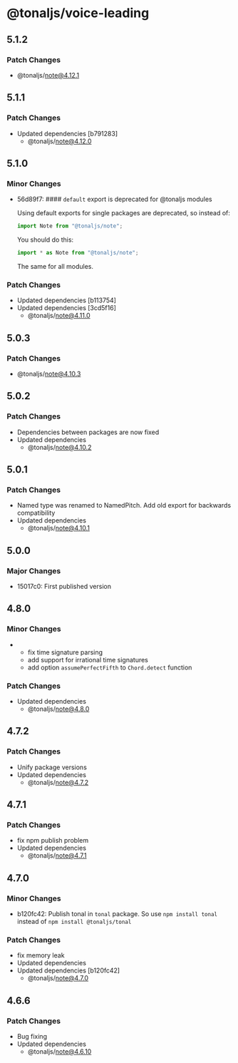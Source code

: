 # @tonaljs/voice-leading

## 5.1.2

### Patch Changes

- @tonaljs/note@4.12.1

## 5.1.1

### Patch Changes

- Updated dependencies [b791283]
  - @tonaljs/note@4.12.0

## 5.1.0

### Minor Changes

- 56d89f7: #### `default` export is deprecated for @tonaljs modules

  Using default exports for single packages are deprecated, so instead of:

  ```js
  import Note from "@tonaljs/note";
  ```

  You should do this:

  ```js
  import * as Note from "@tonaljs/note";
  ```

  The same for all modules.

### Patch Changes

- Updated dependencies [b113754]
- Updated dependencies [3cd5f16]
  - @tonaljs/note@4.11.0

## 5.0.3

### Patch Changes

- @tonaljs/note@4.10.3

## 5.0.2

### Patch Changes

- Dependencies between packages are now fixed
- Updated dependencies
  - @tonaljs/note@4.10.2

## 5.0.1

### Patch Changes

- Named type was renamed to NamedPitch. Add old export for backwards compatibility
- Updated dependencies
  - @tonaljs/note@4.10.1

## 5.0.0

### Major Changes

- 15017c0: First published version

## 4.8.0

### Minor Changes

- - fix time signature parsing
  - add support for irrational time signatures
  - add option `assumePerfectFifth` to `Chord.detect` function

### Patch Changes

- Updated dependencies
  - @tonaljs/note@4.8.0

## 4.7.2

### Patch Changes

- Unify package versions
- Updated dependencies
  - @tonaljs/note@4.7.2

## 4.7.1

### Patch Changes

- fix npm publish problem
- Updated dependencies
  - @tonaljs/note@4.7.1

## 4.7.0

### Minor Changes

- b120fc42: Publish tonal in `tonal` package. So use `npm install tonal` instead of `npm install @tonaljs/tonal`

### Patch Changes

- fix memory leak
- Updated dependencies
- Updated dependencies [b120fc42]
  - @tonaljs/note@4.7.0

## 4.6.6

### Patch Changes

- Bug fixing
- Updated dependencies
  - @tonaljs/note@4.6.10
